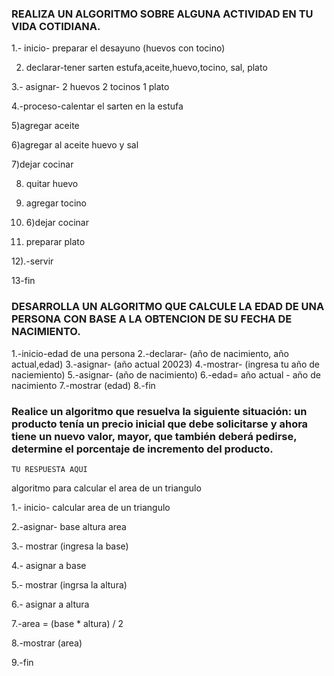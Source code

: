 ### REALIZA UN ALGORITMO SOBRE ALGUNA ACTIVIDAD EN TU VIDA COTIDIANA.

1.- inicio- preparar el desayuno (huevos con tocino)

2. declarar-tener sarten estufa,aceite,huevo,tocino, sal, plato

3.- asignar- 2 huevos 2 tocinos 1 plato

4.-proceso-calentar el sarten en la estufa  

5)agregar aceite 

6)agregar al aceite huevo y sal 

7)dejar cocinar

8) quitar huevo 

8) agregar tocino 

10) 6)dejar cocinar 

11) preparar plato

12).-servir

13-fin


### DESARROLLA UN ALGORITMO QUE CALCULE LA EDAD DE UNA PERSONA CON BASE A LA OBTENCION DE SU FECHA DE NACIMIENTO.

1.-inicio-edad de una persona
2.-declarar- (año de nacimiento, año actual,edad)
3.-asignar- (año actual 20023)
4.-mostrar- (ingresa tu año de naciemiento)
5.-asignar- (año de nacimiento)
6.-edad= año actual - año de nacimiento 
7.-mostrar (edad)
8.-fin




###  Realice un algoritmo que resuelva la siguiente situación: un producto tenía un precio inicial que debe solicitarse y ahora tiene un nuevo valor, mayor, que también deberá pedirse, determine el porcentaje de incremento del producto. 

    TU RESPUESTA AQUI
    
    
algoritmo para calcular el area de un triangulo

1.- inicio- calcular area de un triangulo
 
 2.-asignar- base altura area
 
 3.- mostrar (ingresa la base) 

4.- asignar a base

5.- mostrar (ingrsa la altura)

6.- asignar a altura

7.-area = (base * altura) / 2

8.-mostrar (area)

9.-fin
  
